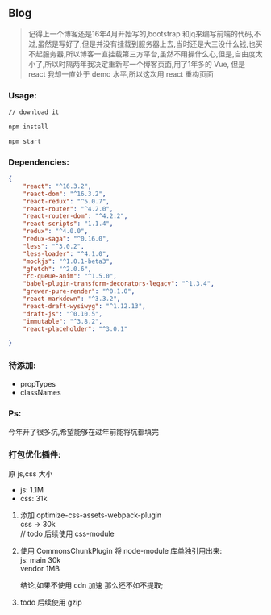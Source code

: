 ## Blog

> 记得上一个博客还是16年4月开始写的,bootstrap 和jq来编写前端的代码,不过,虽然是写好了,但是并没有挂载到服务器上去,当时还是大三没什么钱,也买不起服务器,所以博客一直挂载第三方平台,虽然不用操什么心,但是,自由度太小了,所以时隔两年我决定重新写一个博客页面,用了1年多的 Vue, 但是 react 我却一直处于 demo 水平,所以这次用 react 重构页面

### Usage:

```bash
// download it 

npm install

npm start
```

### Dependencies:
```json
{
    "react": "^16.3.2",
    "react-dom": "^16.3.2",
    "react-redux": "^5.0.7",
    "react-router": "^4.2.0",
    "react-router-dom": "^4.2.2",
    "react-scripts": "1.1.4",
    "redux": "^4.0.0",
    "redux-saga": "^0.16.0",
    "less": "^3.0.2",
    "less-loader": "^4.1.0",
    "mockjs": "^1.0.1-beta3",
    "gfetch": "^2.0.6",
    "rc-queue-anim": "^1.5.0",
    "babel-plugin-transform-decorators-legacy": "^1.3.4",
    "grewer-pure-render": "^0.1.0",
    "react-markdown": "^3.3.2",
    "react-draft-wysiwyg": "^1.12.13",
    "draft-js": "^0.10.5",
    "immutable": "^3.8.2",
    "react-placeholder": "^3.0.1"

}
```

### 待添加:
- propTypes
- classNames


### Ps:
今年开了很多坑,希望能够在过年前能将坑都填完


### 打包优化插件:
原 js,css 大小
- js: 1.1M
- css: 31k
  
1. 添加 optimize-css-assets-webpack-plugin  
css -> 30k  
// todo 后续使用 css-module 

2. 使用 CommonsChunkPlugin 将 node-module 库单独引用出来:  
js: main  30k  
    vendor 1MB

    结论,如果不使用 cdn 加速 那么还不如不提取;

3. todo 后续使用 gzip 
   


